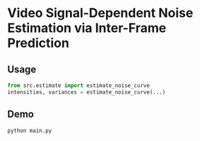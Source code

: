# Video Signal-Dependent Noise Estimation via Inter-Frame Prediction

## Usage

``` python
from src.estimate import estimate_noise_curve
intensities, variances = estimate_noise_curve(...)
```


## Demo

``` bash
python main.py
```